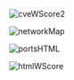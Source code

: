 
![cveWScore2](https://github.com/user-attachments/assets/a3328301-8ab6-484a-a9c9-2030d1e15fae)

![networkMap](https://github.com/user-attachments/assets/175adeb1-214b-40bb-ae8a-78d51dd70b4f)

![portsHTML](https://github.com/user-attachments/assets/848dd146-feb5-4638-a261-60d951881e95)


![htmlWScore](https://github.com/user-attachments/assets/17a5e7c8-2495-422f-b079-8ebb8a9b9607)
